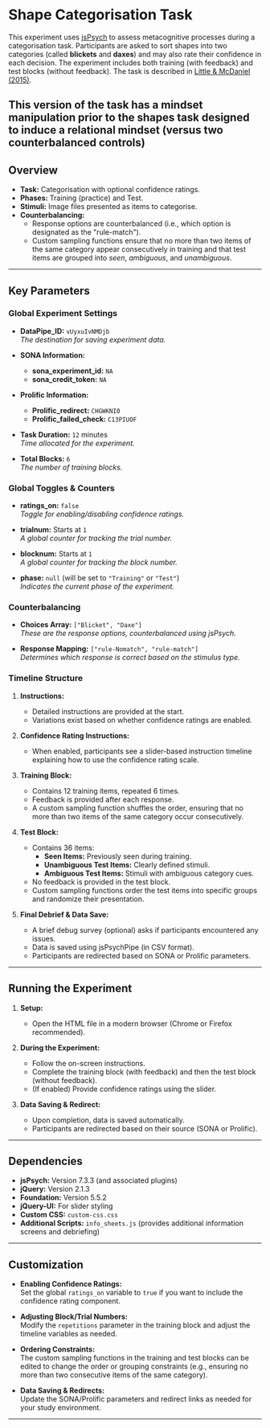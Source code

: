 
# Shape Categorisation Task

This experiment uses [jsPsych](https://www.jspsych.org/) to assess metacognitive processes during a categorisation task. Participants are asked to sort shapes into two categories (called **blickets** and **daxes**) and may also rate their confidence in each decision. The experiment includes both training (with feedback) and test blocks (without feedback). The task is described in <a href="https://doi.org/10.3758/s13421-014-0475-1">Little & McDaniel (2015)</a>.

This version of the task has a mindset manipulation prior to the shapes task designed to induce a relational mindset (versus two counterbalanced controls)
---

## Overview

- **Task:** Categorisation with optional confidence ratings.
- **Phases:** Training (practice) and Test.
- **Stimuli:** Image files presented as items to categorise.
- **Counterbalancing:**
  - Response options are counterbalanced (i.e., which option is designated as the "rule-match").
  - Custom sampling functions ensure that no more than two items of the same category appear consecutively in training and that test items are grouped into *seen*, *ambiguous*, and *unambiguous*.

---

## Key Parameters

### Global Experiment Settings

- **DataPipe_ID:** `vUyxuIvNMDjb`  
  *The destination for saving experiment data.*

- **SONA Information:**  
  - **sona_experiment_id:** `NA`  
  - **sona_credit_token:** `NA`

- **Prolific Information:**  
  - **Prolific_redirect:** `CHGWKNI0`  
  - **Prolific_failed_check:** `C13PIUOF`

- **Task Duration:** `12` minutes  
  *Time allocated for the experiment.*

- **Total Blocks:** `6`  
  *The number of training blocks.*

### Global Toggles & Counters

- **ratings_on:** `false`  
  *Toggle for enabling/disabling confidence ratings.*

- **trialnum:** Starts at `1`  
  *A global counter for tracking the trial number.*

- **blocknum:** Starts at `1`  
  *A global counter for tracking the block number.*

- **phase:** `null` (will be set to `"Training"` or `"Test"`)  
  *Indicates the current phase of the experiment.*

### Counterbalancing

- **Choices Array:** `["Blicket", "Daxe"]`  
  *These are the response options, counterbalanced using jsPsych.*

- **Response Mapping:** `["rule-Nomatch", "rule-match"]`  
  *Determines which response is correct based on the stimulus type.*

### Timeline Structure

1. **Instructions:**  
   - Detailed instructions are provided at the start.
   - Variations exist based on whether confidence ratings are enabled.

2. **Confidence Rating Instructions:**  
   - When enabled, participants see a slider-based instruction timeline explaining how to use the confidence rating scale.

3. **Training Block:**  
   - Contains 12 training items, repeated 6 times.
   - Feedback is provided after each response.
   - A custom sampling function shuffles the order, ensuring that no more than two items of the same category occur consecutively.

4. **Test Block:**  
   - Contains 36 items:
     - **Seen Items:** Previously seen during training.
     - **Unambiguous Test Items:** Clearly defined stimuli.
     - **Ambiguous Test Items:** Stimuli with ambiguous category cues.
   - No feedback is provided in the test block.
   - Custom sampling functions order the test items into specific groups and randomize their presentation.

5. **Final Debrief & Data Save:**  
   - A brief debug survey (optional) asks if participants encountered any issues.
   - Data is saved using jsPsychPipe (in CSV format).
   - Participants are redirected based on SONA or Prolific parameters.

---

## Running the Experiment

1. **Setup:**  
   - Open the HTML file in a modern browser (Chrome or Firefox recommended).

2. **During the Experiment:**  
   - Follow the on-screen instructions.
   - Complete the training block (with feedback) and then the test block (without feedback).
   - (If enabled) Provide confidence ratings using the slider.

3. **Data Saving & Redirect:**  
   - Upon completion, data is saved automatically.
   - Participants are redirected based on their source (SONA or Prolific).

---

## Dependencies

- **jsPsych:** Version 7.3.3 (and associated plugins)
- **jQuery:** Version 2.1.3
- **Foundation:** Version 5.5.2
- **jQuery-UI:** For slider styling
- **Custom CSS:** `custom-css.css`
- **Additional Scripts:** `info_sheets.js` (provides additional information screens and debriefing)

---

## Customization

- **Enabling Confidence Ratings:**  
  Set the global `ratings_on` variable to `true` if you want to include the confidence rating component.

- **Adjusting Block/Trial Numbers:**  
  Modify the `repetitions` parameter in the training block and adjust the timeline variables as needed.

- **Ordering Constraints:**  
  The custom sampling functions in the training and test blocks can be edited to change the order or grouping constraints (e.g., ensuring no more than two consecutive items of the same category).

- **Data Saving & Redirects:**  
  Update the SONA/Prolific parameters and redirect links as needed for your study environment.

---
